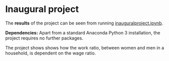 # Inaugural project

The **results** of the project can be seen from running [inauguralproject.ipynb](inauguralproject.ipynb).

**Dependencies:** Apart from a standard Anaconda Python 3 installation, the project requires no further packages.


The project shows shows how the work ratio, between women and men in a household, is dependent on the wage ratio.
